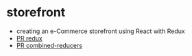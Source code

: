 # storefront

- creating an e-Commerce storefront using React with Redux
- [PR redux](https://github.com/ManalKhAlbahar/storefront/pull/1)
- [PR combined-reducers](https://github.com/ManalKhAlbahar/storefront/pull/2)
